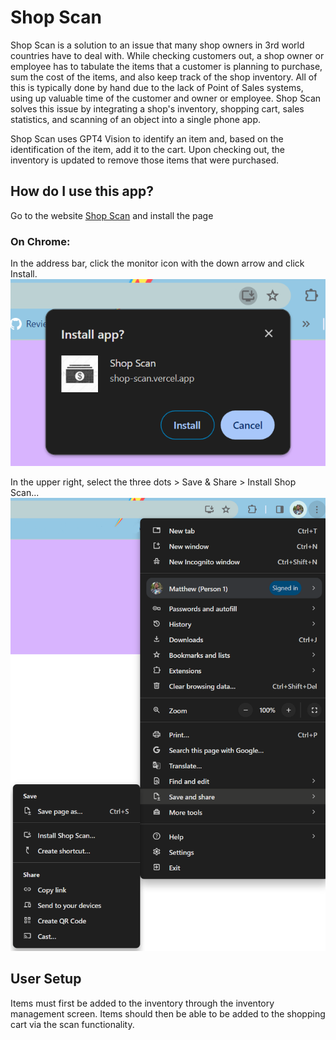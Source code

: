 # Shop Scan

Shop Scan is a solution to an issue that many shop owners in 3rd world countries have to deal with.
While checking customers out, a shop owner or employee has to tabulate the items that a customer is
planning to purchase, sum the cost of the items, and also keep track of the shop inventory. All of this
is typically done by hand due to the lack of Point of Sales systems, using up valuable time of the
customer and owner or employee. Shop Scan solves this issue by integrating a shop's inventory,
shopping cart, sales statistics, and scanning of an object into a single phone app.

Shop Scan uses GPT4 Vision to identify an item and, based on the identification of the item, add it
to the cart. Upon checking out, the inventory is updated to remove those items that were purchased.


## How do I use this app?

Go to the website [Shop Scan](https://shop-scan.vercel.app/) and install the page

### On Chrome:

In the address bar, click the monitor icon with the down arrow and click Install.
![Address-Bar-install-screenshot](./Readme-Assets/Shop-Scan-address-bar-install.png)

In the upper right, select the three dots > Save & Share > Install Shop Scan...
![Menu-install-screenshot](Readme-Assets/Shop-Scan-menu-install.png)


## User Setup

Items must first be added to the inventory through the inventory management screen. Items should then
be able to be added to the shopping cart via the scan functionality. 
